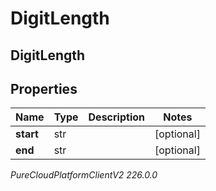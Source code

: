 # DigitLength

## DigitLength

## Properties

|Name | Type | Description | Notes|
|------------ | ------------- | ------------- | -------------|
| **start** | str |  | [optional] |
| **end** | str |  | [optional] |



_PureCloudPlatformClientV2 226.0.0_
